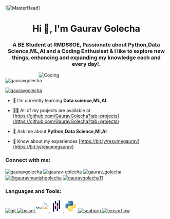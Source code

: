 [![MasterHead](https://1.bp.blogspot.com/-7A4WynwLsM...)]
<h1 align="center">Hi 👋, I'm Gaurav Golecha</h1>
<h3 align="center">A BE Student at RMDSSOE, Passionate about Python,Data Science,ML,AI and a Coding Enthusiast & I like to explore new things, enhancing and expanding my knowledge each and every day!.</h3>
<img align="right" alt="Coding" width="400" src="https://cdn.dribbble.com/users/1162077/screenshots/3848914/programmer.gif">

<p align="left"> <img src="https://komarev.com/ghpvc/?username=gauravgolecha&label=Profile%20views&color=0e75b6&style=flat" alt="gauravgolecha" /> </p>

<p align="left"> <a href="https://twitter.com/gauravgolecha" target="blank"><img src="https://img.shields.io/twitter/follow/gauravgolecha?logo=twitter&style=for-the-badge" alt="gauravgolecha" /></a> </p>

- 🌱 I’m currently learning **Data science,ML,AI**

- 👨‍💻 All of my projects are available at [https://github.com/GauravGolecha?tab=projects](https://github.com/GauravGolecha?tab=projects)

- 💬 Ask me about **Python,Data Science,Ml,AI**

- 📄 Know about my experiences [https://bit.ly/resumegaurav](https://bit.ly/resumegaurav)

<h3 align="left">Connect with me:</h3>
<p align="left">
<a href="https://twitter.com/gauravgolecha" target="blank"><img align="center" src="https://raw.githubusercontent.com/rahuldkjain/github-profile-readme-generator/master/src/images/icons/Social/twitter.svg" alt="gauravgolecha" height="30" width="40" /></a>
<a href="https://linkedin.com/in/gaurav-golecha" target="blank"><img align="center" src="https://raw.githubusercontent.com/rahuldkjain/github-profile-readme-generator/master/src/images/icons/Social/linked-in-alt.svg" alt="gaurav-golecha" height="30" width="40" /></a>
<a href="https://instagram.com/gaurav_golecha" target="blank"><img align="center" src="https://raw.githubusercontent.com/rahuldkjain/github-profile-readme-generator/master/src/images/icons/Social/instagram.svg" alt="gaurav_golecha" height="30" width="40" /></a>
<a href="https://medium.com/@gauravmanishgolecha" target="blank"><img align="center" src="https://raw.githubusercontent.com/rahuldkjain/github-profile-readme-generator/master/src/images/icons/Social/medium.svg" alt="@gauravmanishgolecha" height="30" width="40" /></a>
<a href="https://www.hackerrank.com/gauravgolecha11" target="blank"><img align="center" src="https://raw.githubusercontent.com/rahuldkjain/github-profile-readme-generator/master/src/images/icons/Social/hackerrank.svg" alt="gauravgolecha11" height="30" width="40" /></a>
</p>

<h3 align="left">Languages and Tools:</h3>
<p align="left"> <a href="https://git-scm.com/" target="_blank" rel="noreferrer"> <img src="https://www.vectorlogo.zone/logos/git-scm/git-scm-icon.svg" alt="git" width="40" height="40"/> </a> <a href="https://www.microsoft.com/en-us/sql-server" target="_blank" rel="noreferrer"> <img src="https://www.svgrepo.com/show/303229/microsoft-sql-server-logo.svg" alt="mssql" width="40" height="40"/> </a> <a href="https://www.mysql.com/" target="_blank" rel="noreferrer"> <img src="https://raw.githubusercontent.com/devicons/devicon/master/icons/mysql/mysql-original-wordmark.svg" alt="mysql" width="40" height="40"/> </a> <a href="https://pandas.pydata.org/" target="_blank" rel="noreferrer"> <img src="https://raw.githubusercontent.com/devicons/devicon/2ae2a900d2f041da66e950e4d48052658d850630/icons/pandas/pandas-original.svg" alt="pandas" width="40" height="40"/> </a> <a href="https://www.python.org" target="_blank" rel="noreferrer"> <img src="https://raw.githubusercontent.com/devicons/devicon/master/icons/python/python-original.svg" alt="python" width="40" height="40"/> </a> <a href="https://seaborn.pydata.org/" target="_blank" rel="noreferrer"> <img src="https://seaborn.pydata.org/_images/logo-mark-lightbg.svg" alt="seaborn" width="40" height="40"/> </a> <a href="https://www.tensorflow.org" target="_blank" rel="noreferrer"> <img src="https://www.vectorlogo.zone/logos/tensorflow/tensorflow-icon.svg" alt="tensorflow" width="40" height="40"/> </a> </p>

